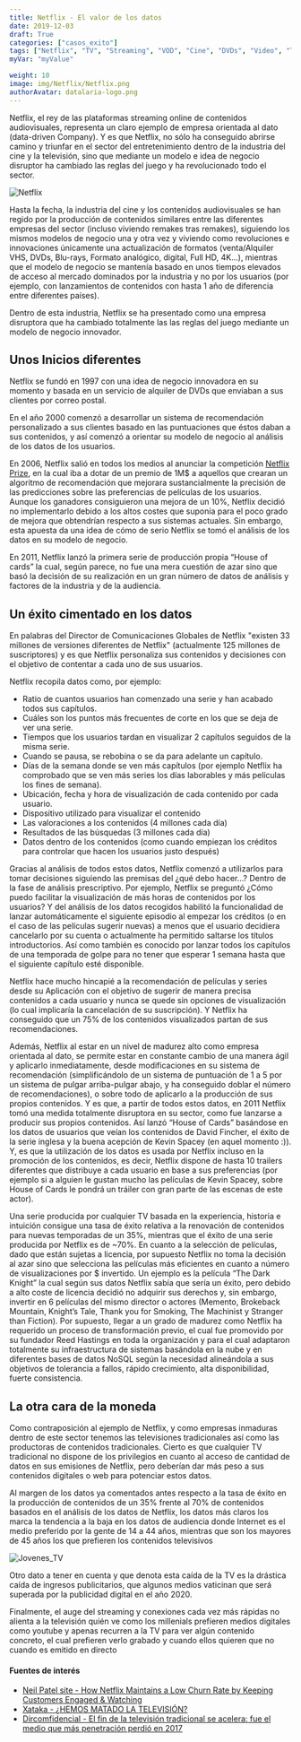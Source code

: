 ```yaml
---
title: Netflix - El valor de los datos
date: 2019-12-03
draft: True
categories: ["casos_exito"]
tags: ["Netflix", "TV", "Streaming", "VOD", "Cine", "DVDs", "Video", "Televisión", "Series", "Películas"]
myVar: "myValue"

weight: 10
image: img/Netflix/Netflix.png
authorAvatar: datalaria-logo.png
---
```

Netflix, el rey de las plataformas streaming online de contenidos audiovisuales, representa un claro ejemplo de empresa orientada al dato (data-driven Company). Y es que Netflix, no sólo ha conseguido abrirse camino y triunfar en el sector del entretenimiento dentro de la industria del cine y la televisión, sino que mediante un modelo e idea de negocio disruptor ha cambiado las reglas del juego y ha revolucionado todo el sector.

![Netflix](/img/Netflix/Netflix.png)

Hasta la fecha, la industria del cine y los contenidos audiovisuales se han regido por la producción de contenidos similares entre las diferentes empresas del sector (incluso viviendo remakes tras remakes), siguiendo los mismos modelos de negocio una y otra vez y viviendo como revoluciones e innovaciones únicamente una actualización de formatos (venta/Alquiler VHS, DVDs, Blu-rays, Formato analógico, digital, Full HD, 4K…), mientras que el modelo de negocio se mantenía basado en unos tiempos elevados de acceso al mercado dominados por la industria y no por los usuarios (por ejemplo, con lanzamientos de contenidos con hasta 1 año de diferencia entre diferentes países).

Dentro de esta industria, Netflix se ha presentado como una empresa disruptora que ha cambiado totalmente las las reglas del juego mediante un modelo de negocio innovador.

## Unos Inicios diferentes

Netflix se fundó en 1997 con una idea de negocio innovadora en su momento y basada en un servicio de alquiler de DVDs que enviaban a sus clientes por correo postal.

En el año 2000 comenzó a desarrollar un sistema de recomendación personalizado a sus clientes basado en las puntuaciones que éstos daban a sus contenidos, y así comenzó a orientar su modelo de negocio al análisis de los datos de los usuarios.

En 2006, Netflix salió en todos los medios al anunciar la competición [Netflix Prize](https://www.netflixprize.com/), en la cual iba a dotar de un premio de 1M$ a aquellos que crearan un algoritmo de recomendación que mejorara sustancialmente la precisión de las predicciones sobre las preferencias de películas de los usuarios. Aunque los ganadores consiguieron una mejora de un 10%, Netflix decidió no implementarlo debido a los altos costes que suponía para el poco grado de mejora que obtendrían respecto a sus sistemas actuales. Sin embargo, esta apuesta da una idea de cómo de serio Netflix se tomó el análisis de los datos en su modelo de negocio.

En 2011, Netflix lanzó la primera serie de producción propia “House of cards” la cual, según parece, no fue una mera cuestión de azar sino que basó la decisión de su realización en un gran número de datos de análisis y factores de la industria y de la audiencia.

## Un éxito cimentado en los datos

En palabras del Director de Comunicaciones Globales de Netflix "existen 33 millones de versiones diferentes de Netflix" (actualmente 125 millones de suscriptores) y es que Netflix personaliza sus contenidos y decisiones con el objetivo de contentar a cada uno de sus usuarios.

Netflix recopila datos como, por ejemplo:

* Ratio de cuantos usuarios han comenzado una serie y han acabado todos sus capítulos.
*	Cuáles son los puntos más frecuentes de corte en los que se deja de ver una serie.
*	Tiempos que los usuarios tardan en visualizar 2 capítulos seguidos de la misma serie.
*	Cuando se pausa, se rebobina o se da para adelante un capítulo.
*	Días de la semana donde se ven más capítulos (por ejemplo Netflix ha comprobado que se ven más series los días laborables y más películas los fines de semana).
*	Ubicación, fecha y hora de visualización de cada contenido por cada usuario.
*	Dispositivo utilizado para visualizar el contenido
*	Las valoraciones a los contenidos (4 millones cada día)
*	Resultados de las búsquedas (3 millones cada día)
*	Datos dentro de los contenidos (como cuando empiezan los créditos para controlar que hacen los usuarios justo después)

Gracias al análisis de todos estos datos, Netflix comenzó a utilizarlos para tomar decisiones siguiendo las premisas del ¿qué debo hacer…? Dentro de la fase de análisis prescriptivo. Por ejemplo, Netflix se preguntó ¿Cómo puedo facilitar la visualización de más horas de contenidos por los usuarios? Y del análisis de los datos recogidos habilitó la funcionalidad de lanzar automáticamente el siguiente episodio al empezar los créditos (o en el caso de las películas sugerir nuevas) a menos que el usuario decidiera cancelarlo por su cuenta o actualmente ha permitido saltarse los títulos introductorios. Así como también es conocido por lanzar todos los capítulos de una temporada de golpe para no tener que esperar 1 semana hasta que el siguiente capítulo esté disponible.

Netflix hace mucho hincapié a la recomendación de películas y series desde su Aplicación con el objetivo de sugerir de manera precisa contenidos a cada usuario y nunca se quede sin opciones de visualización (lo cual implicaría la cancelación de su suscripción). Y Netflix ha conseguido que un 75% de los contenidos visualizados partan de sus recomendaciones.

Además, Netflix al estar en un nivel de madurez alto como empresa orientada al dato, se permite estar en constante cambio de una manera ágil y aplicarlo inmediatamente, desde modificaciones en su sistema de recomendación (simplificándolo de un sistema de puntuación de 1 a 5 por un sistema de pulgar arriba-pulgar abajo, y ha conseguido doblar el número de recomendaciones), o sobre todo de aplicarlo a la producción de sus propios contenidos. Y es que, a partir de todos estos datos, en 2011 Netflix tomó una medida totalmente disruptora en su sector, como fue lanzarse a producir sus propios contenidos. Así lanzó “House of Cards” basándose en los datos de usuarios que veían los contenidos de David Fincher, el éxito de la serie inglesa y la buena acepción de Kevin Spacey (en aquel momento :)). Y, es que la utilización de los datos es usada por Netflix incluso en la promoción de los contenidos, es decir, Netflix dispone de hasta 10 trailers diferentes que distribuye a cada usuario en base a sus preferencias (por ejemplo si a alguien le gustan mucho las películas de Kevin Spacey, sobre House of Cards le pondrá un tráiler con gran parte de las escenas de este actor).

Una serie producida por cualquier TV basada en la experiencia, historia e intuición consigue una tasa de éxito relativa a la renovación de contenidos para nuevas temporadas de un 35%, mientras que el éxito de una serie producida por Netflix es de ~70%.
En cuanto a la selección de películas, dado que están sujetas a licencia, por supuesto Netflix no toma la decisión al azar sino que selecciona las películas más eficientes en cuanto a número de visualizaciones por $ invertido. Un ejemplo es la película “The Dark Knight” la cual según sus datos Netflix sabía que sería un éxito, pero debido a alto coste de licencia decidió no adquirir sus derechos y, sin embargo, invertir en 6 películas del mismo director o actores (Memento, Brokeback Mountain, Knight’s Tale, Thank you for Smoking, The Machinist y Stranger than Fiction).
Por supuesto, llegar a un grado de madurez como Netflix ha requerido un proceso de transformación previo, el cual fue promovido por su fundador Reed Hastings en toda la organización y para el cual adaptaron totalmente su infraestructura de sistemas basándola en la nube y en diferentes bases de datos NoSQL según la necesidad alineándola a sus objetivos de tolerancia a fallos, rápido crecimiento, alta disponibilidad, fuerte consistencia.

## La otra cara de la moneda

Como contraposición al ejemplo de Netflix, y como empresas inmaduras dentro de este sector tenemos las televisiones tradicionales así como las productoras de contenidos tradicionales. Cierto es que cualquier TV tradicional no dispone de los privilegios en cuanto al acceso de cantidad de datos en sus emisiones de Netflix, pero deberían dar más peso a sus contenidos digitales o web para potenciar estos datos.

Al margen de los datos ya comentados antes respecto a la tasa de éxito en la producción de contenidos de un 35% frente al 70% de contenidos basados en el análisis de los datos de Netflix, los datos más claros los marca la tendencia a la baja en los datos de audiencia donde Internet es el medio preferido por la gente de 14 a 44 años, mientras que son los mayores de 45 años los que prefieren los contenidos televisivos

![Jovenes_TV](/img/Netflix/Jovenes_TV.png)

Otro dato a tener en cuenta y que denota esta caída de la TV es la drástica caída de ingresos publicitarios, que algunos medios vaticinan que será superada por la publicidad digital en el año 2020.

Finalmente, el auge del streaming y conexiones cada vez más rápidas no alienta a la televisión quién ve como los millenials prefieren medios digitales como youtube y apenas recurren a la TV para ver algún contenido concreto, el cual prefieren verlo grabado y cuando ellos quieren que no cuando es emitido en directo

#### Fuentes de interés
- [Neil Patel site - How Netflix Maintains a Low Churn Rate by Keeping Customers Engaged & Watching](https://neilpatel.com/blog/how-netflix)
- [Xataka - ¿HEMOS MATADO LA TELEVISIÓN?](https://www.xataka.com/especialbranded/hemos-matado-la-television)
- [Dircomfidencial - El fin de la televisión tradicional se acelera: fue el medio que más penetración perdió en 2017](https://dircomfidencial.com/medios/el-fin-de-la-television-tradicional-se-acelera-fue-el-medio-que-mas-penetracion-perdio-en-2017-20180213-0404/)
